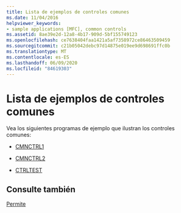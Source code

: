 ```yaml
---
title: Lista de ejemplos de controles comunes
ms.date: 11/04/2016
helpviewer_keywords:
- sample applications [MFC], common controls
ms.assetid: 8ae39e2d-12a8-4b17-909d-5bf155749123
ms.openlocfilehash: ce7638404faa1421a5af7358972ce86463509459
ms.sourcegitcommit: c21b05042debc97d14875e019ee9d698691ffc0b
ms.translationtype: MT
ms.contentlocale: es-ES
ms.lasthandoff: 06/09/2020
ms.locfileid: "84619303"
---
```

# <a name="common-control-sample-list"></a>Lista de ejemplos de controles comunes

Vea los siguientes programas de ejemplo que ilustran los controles comunes:

- [CMNCTRL1](../overview/visual-cpp-samples.md)

- [CMNCTRL2](../overview/visual-cpp-samples.md)

- [CTRLTEST](../overview/visual-cpp-samples.md)

## <a name="see-also"></a>Consulte también

[Permite](controls-mfc.md)
